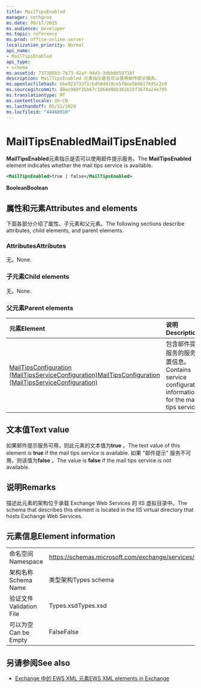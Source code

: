 ```yaml
---
title: MailTipsEnabled
manager: sethgros
ms.date: 09/17/2015
ms.audience: Developer
ms.topic: reference
ms.prod: office-online-server
localization_priority: Normal
api_name:
- MailTipsEnabled
api_type:
- schema
ms.assetid: 737388b3-7b73-42af-94d3-3dbb0659718f
description: MailTipsEnabled 元素指示是否可以使用邮件提示服务。
ms.openlocfilehash: 6be923733f1cbd584010ce5f8ee5b96178d5c2c0
ms.sourcegitcommit: 88ec988f2bb67c1866d06b361615f3674a24e795
ms.translationtype: MT
ms.contentlocale: zh-CN
ms.lasthandoff: 05/31/2020
ms.locfileid: "44468010"
---
```

# <a name="mailtipsenabled"></a><span data-ttu-id="07fb7-103">MailTipsEnabled</span><span class="sxs-lookup"><span data-stu-id="07fb7-103">MailTipsEnabled</span></span>

<span data-ttu-id="07fb7-104">**MailTipsEnabled**元素指示是否可以使用邮件提示服务。</span><span class="sxs-lookup"><span data-stu-id="07fb7-104">The **MailTipsEnabled** element indicates whether the mail tips service is available.</span></span> 
  
```xml
<MailTipsEnabled>true | false</MailTipsEnabled>
```

 <span data-ttu-id="07fb7-105">**Boolean**</span><span class="sxs-lookup"><span data-stu-id="07fb7-105">**Boolean**</span></span>
## <a name="attributes-and-elements"></a><span data-ttu-id="07fb7-106">属性和元素</span><span class="sxs-lookup"><span data-stu-id="07fb7-106">Attributes and elements</span></span>

<span data-ttu-id="07fb7-107">下面各部分介绍了属性、子元素和父元素。</span><span class="sxs-lookup"><span data-stu-id="07fb7-107">The following sections describe attributes, child elements, and parent elements.</span></span>
  
### <a name="attributes"></a><span data-ttu-id="07fb7-108">Attributes</span><span class="sxs-lookup"><span data-stu-id="07fb7-108">Attributes</span></span>

<span data-ttu-id="07fb7-109">无。</span><span class="sxs-lookup"><span data-stu-id="07fb7-109">None.</span></span>
  
### <a name="child-elements"></a><span data-ttu-id="07fb7-110">子元素</span><span class="sxs-lookup"><span data-stu-id="07fb7-110">Child elements</span></span>

<span data-ttu-id="07fb7-111">无。</span><span class="sxs-lookup"><span data-stu-id="07fb7-111">None.</span></span>
  
### <a name="parent-elements"></a><span data-ttu-id="07fb7-112">父元素</span><span class="sxs-lookup"><span data-stu-id="07fb7-112">Parent elements</span></span>

|<span data-ttu-id="07fb7-113">**元素**</span><span class="sxs-lookup"><span data-stu-id="07fb7-113">**Element**</span></span>|<span data-ttu-id="07fb7-114">**说明**</span><span class="sxs-lookup"><span data-stu-id="07fb7-114">**Description**</span></span>|
|:-----|:-----|
|[<span data-ttu-id="07fb7-115">MailTipsConfiguration (MailTipsServiceConfiguration)</span><span class="sxs-lookup"><span data-stu-id="07fb7-115">MailTipsConfiguration (MailTipsServiceConfiguration)</span></span>](mailtipsconfiguration-mailtipsserviceconfiguration.md) <br/> |<span data-ttu-id="07fb7-116">包含邮件提示服务的服务配置信息。</span><span class="sxs-lookup"><span data-stu-id="07fb7-116">Contains service configuration information for the mail tips service.</span></span>  <br/> |
   
## <a name="text-value"></a><span data-ttu-id="07fb7-117">文本值</span><span class="sxs-lookup"><span data-stu-id="07fb7-117">Text value</span></span>

<span data-ttu-id="07fb7-118">如果邮件提示服务可用，则此元素的文本值为**true** 。</span><span class="sxs-lookup"><span data-stu-id="07fb7-118">The text value of this element is **true** if the mail tips service is available.</span></span> <span data-ttu-id="07fb7-119">如果 "邮件提示" 服务不可用，则该值为**false** 。</span><span class="sxs-lookup"><span data-stu-id="07fb7-119">The value is **false** if the mail tips service is not available.</span></span> 
  
## <a name="remarks"></a><span data-ttu-id="07fb7-120">说明</span><span class="sxs-lookup"><span data-stu-id="07fb7-120">Remarks</span></span>

<span data-ttu-id="07fb7-121">描述此元素的架构位于承载 Exchange Web Services 的 IIS 虚拟目录中。</span><span class="sxs-lookup"><span data-stu-id="07fb7-121">The schema that describes this element is located in the IIS virtual directory that hosts Exchange Web Services.</span></span>
  
## <a name="element-information"></a><span data-ttu-id="07fb7-122">元素信息</span><span class="sxs-lookup"><span data-stu-id="07fb7-122">Element information</span></span>

|||
|:-----|:-----|
|<span data-ttu-id="07fb7-123">命名空间</span><span class="sxs-lookup"><span data-stu-id="07fb7-123">Namespace</span></span>  <br/> |https://schemas.microsoft.com/exchange/services/2006/types  <br/> |
|<span data-ttu-id="07fb7-124">架构名称</span><span class="sxs-lookup"><span data-stu-id="07fb7-124">Schema Name</span></span>  <br/> |<span data-ttu-id="07fb7-125">类型架构</span><span class="sxs-lookup"><span data-stu-id="07fb7-125">Types schema</span></span>  <br/> |
|<span data-ttu-id="07fb7-126">验证文件</span><span class="sxs-lookup"><span data-stu-id="07fb7-126">Validation File</span></span>  <br/> |<span data-ttu-id="07fb7-127">Types.xsd</span><span class="sxs-lookup"><span data-stu-id="07fb7-127">Types.xsd</span></span>  <br/> |
|<span data-ttu-id="07fb7-128">可以为空</span><span class="sxs-lookup"><span data-stu-id="07fb7-128">Can be Empty</span></span>  <br/> |<span data-ttu-id="07fb7-129">False</span><span class="sxs-lookup"><span data-stu-id="07fb7-129">False</span></span>  <br/> |
   
## <a name="see-also"></a><span data-ttu-id="07fb7-130">另请参阅</span><span class="sxs-lookup"><span data-stu-id="07fb7-130">See also</span></span>



- [<span data-ttu-id="07fb7-131">Exchange 中的 EWS XML 元素</span><span class="sxs-lookup"><span data-stu-id="07fb7-131">EWS XML elements in Exchange</span></span>](ews-xml-elements-in-exchange.md)

